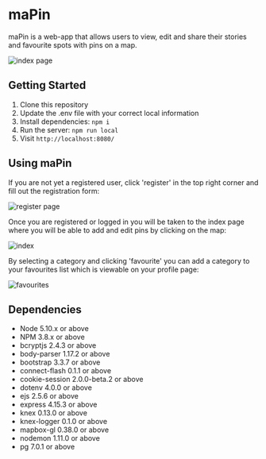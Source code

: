 # maPin
maPin is a web-app that allows users to view, edit and share their stories and favourite spots with pins on a map.

![index page](https://github.com/cryptoshell/WikiMap/blob/master/images/mapin7.PNG)

## Getting Started

1. Clone this repository
2. Update the .env file with your correct local information
3. Install dependencies: `npm i`
4. Run the server: `npm run local`
5. Visit `http://localhost:8080/`

## Using maPin

If you are not yet a registered user, click 'register' in the top right corner and fill out the registration form:

![register page](https://github.com/cryptoshell/WikiMap/blob/master/images/mapin3.PNG)

Once you are registered or logged in you will be taken to the index page where you will be able to add and edit pins by clicking on the map:

![index](https://github.com/cryptoshell/WikiMap/blob/master/images/mapin4.PNG)

By selecting a category and clicking 'favourite' you can add a category to your favourites list which is viewable on your profile page:

![favourites](https://github.com/cryptoshell/WikiMap/blob/master/images/mapin5.PNG)
  
## Dependencies

- Node 5.10.x or above
- NPM 3.8.x or above
- bcryptjs 2.4.3 or above
- body-parser 1.17.2 or above
- bootstrap 3.3.7 or above
- connect-flash 0.1.1 or above
- cookie-session 2.0.0-beta.2 or above
- dotenv 4.0.0 or above
- ejs 2.5.6 or above
- express 4.15.3 or above
- knex 0.13.0 or above
- knex-logger 0.1.0 or above
- mapbox-gl 0.38.0 or above
- nodemon 1.11.0 or above
- pg 7.0.1 or above
  
